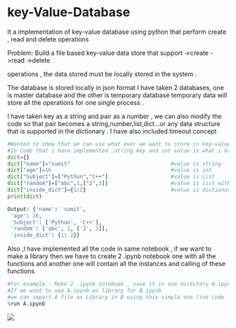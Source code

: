 # key-Value-Database
It a implementation of key-value database using python that perform create , read and delete operations 

Problem: Build a file based key-value data store that support 
->create 
->read 
->delete

operations , the data stored must be locally stored in the system .

The database is stored locally in json format I have taken 2 databases, one is master database and the other is temporary database 
temporary data will store all the operations for one single process .

I have taken key as a string and pair as a number , we can also modify the code so that pair becomes a string,number,list,dict...or any data structure that is supported in the dictionary . I have also included timeout concept 

```python
#Wanted to show that we can use what ever we want to store in key-value data store
#In Code that i have implemented ,string key and int value is what i have used
dict={}
dict["name"]="sumit"                                #value is string 
dict["age"]=16                                      #value is int
dict["Subject"]=["Python","C++"]                    #value is List
dict["random"]=["abc",1,["2",3]]                    #value is list within list
dict["inside_dict"]={1:2}                           #value is dictionary
print(dict)

Output: {'name': 'sumit',
 'age': 16,
 'Subject': ['Python', 'C++'],
 'random': ['abc', 1, ['2', 3]],
 'inside_dict': {1: 2}}

```


Also ,I have implemented all the code in same notebook , if we want to make a library then we have to create 2 .ipynb notebook one with all the functions and another one will contain all the instances and calling of these functions

```python
#For example : Make 2 .ipynb notebook , save it in one directory A.ipynb and B.ipynb
#If we want to use A.ipynb as library for B.ipynb
#we can import A file as Library in B using this simple one line code
%run A.ipynb
```

![](video.gif)





